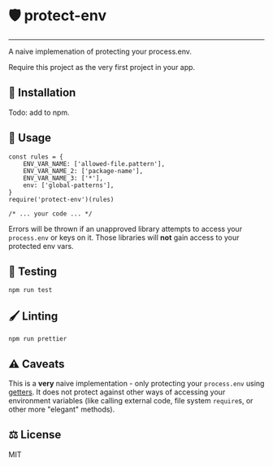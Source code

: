 # 🛡 protect-env
-----------------------

A naive implemenation of protecting your process.env. 

Require this project as the very first project in your app. 

## 🚀 Installation
Todo: add to npm.

## 🐜 Usage
```
const rules = {
	ENV_VAR_NAME: ['allowed-file.pattern'],
	ENV_VAR_NAME_2: ['package-name'],
	ENV_VAR_NAME_3: ['*'],
	env: ['global-patterns'],
}
require('protect-env')(rules)

/* ... your code ... */
```

Errors will be thrown if an unapproved library attempts to access your `process.env` or keys on it. Those libraries will **not** gain access to your protected env vars. 

## 📐 Testing
```
npm run test
```

## 🖌 Linting
```
npm run prettier
```

## ⚠️ Caveats

This is a **very** naive implementation - only protecting your `process.env` using [getters](https://developer.mozilla.org/en-US/docs/Web/JavaScript/Reference/Functions/get). It does not protect against other ways of accessing your environment variables (like calling external code, file system `require`s, or other more "elegant" methods).

## ⚖ License 
MIT